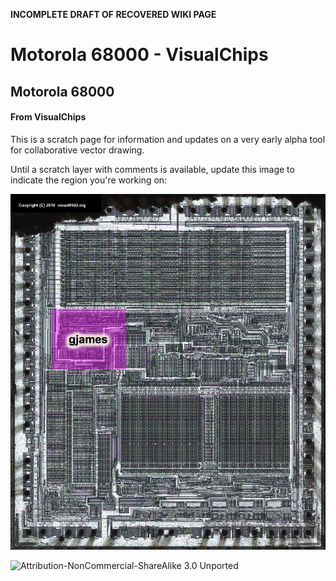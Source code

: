 **INCOMPLETE DRAFT OF RECOVERED WIKI PAGE**

# Motorola 68000 - VisualChips


	

	
	


## Motorola 68000


	

		


#### From VisualChips


		

		

		

This is a scratch page for information and updates on a very early alpha tool for collaborative vector drawing.


Until a scratch layer with comments is available, update this image to indicate the region you're working on:


![68000 vec annot.jpg](images/7/78/68000_vec_annot.jpg)




![Attribution-NonCommercial-ShareAlike 3.0 Unported](http://i.creativecommons.org/l/by-nc-sa/3.0/88x31.png)


